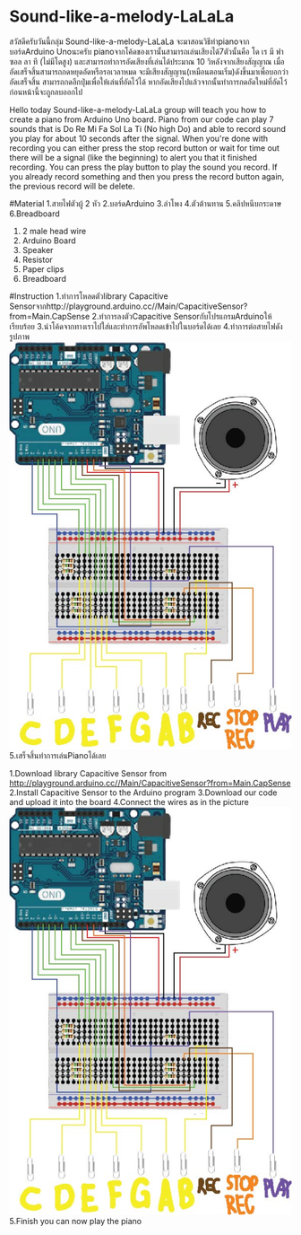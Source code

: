 # Sound-like-a-melody-LaLaLa
สวัสดีครับวันนี้กลุ่ม Sound-like-a-melody-LaLaLa จะมาสอนวิธีทำpianoจากบอร์ดArduino Unoนะครับ pianoจากโค้ดของเรานั้นสามารถเล่นเสียงได้7ตัวนั้นคือ โด เร มี ฟา 
ซอล ลา ที (ไม่มีโดสูง) และสามารถทำการอัดเสียงที่เล่นได้ประมาณ 10 วิหลังจากเสียงสัญญาณ เมื่ออัดเสร็จสิ้นสามารถกดหยุดอัดหรือรอเวลาหมด จะมีเสียงสัญญาน(เหมือนตอนเริ่ม)ดังขึ้นมาเพื่อบอกว่าอัดเสร็จสิ้น สามารถกดอีกปุ่มเพื่อให้เล่นที่อัดไว้ได้ หากอัดเสียงไปแล้วจากนั้นทำการกดอัดใหม่ที่อัดไว้ก่อนหน้านี้จะถูกลบออกไป

Hello today Sound-like-a-melody-LaLaLa group will teach you how to create a piano from Arduino Uno board. Piano from our code can play 7 sounds that is Do Re Mi Fa Sol La Ti (No high Do) and able to record sound you play for about 10 seconds after the signal. When you're done with recording you can either press the stop record button or wait for time out there will be a signal (like the beginning) to alert you that it finished recording. You can press the play button to play the sound you record. If you already record something and then you press the record button again, the previous record will be delete.

#Material
1.สายไฟตัวผู้ 2 หัว
2.บอร์ดArduino
3.ลำโพง
4.ตัวต้านทาน
5.คลิปหนีบกระดาษ
6.Breadboard

1. 2 male head wire
2. Arduino Board
3. Speaker
4. Resistor
5. Paper clips
6. Breadboard

#Instruction
1.ทำการโหลดตัวlibrary Capacitive Sensorจากhttp://playground.arduino.cc//Main/CapacitiveSensor?from=Main.CapSense
2.ทำการลงตัวCapacitive SensorกับโปรแกรมArduinoให้เรียบร้อย
3.นำโค้ดจากทางเราไปใส่และทำการอัพโหลดเข้าไปในบอร์ดได้เลย
4.ทำการต่อสายไฟดังรูปภาพ
![](Instruction.jpg)
5.เสร็จสิ้นทำการเล่นPianoได้เลย

1.Download library Capacitive Sensor from http://playground.arduino.cc//Main/CapacitiveSensor?from=Main.CapSense
2.Install Capacitive Sensor to the Arduino program
3.Download our code and upload it into the board
4.Connect the wires as in the picture
![](Instruction.jpg)
5.Finish you can now play the piano

